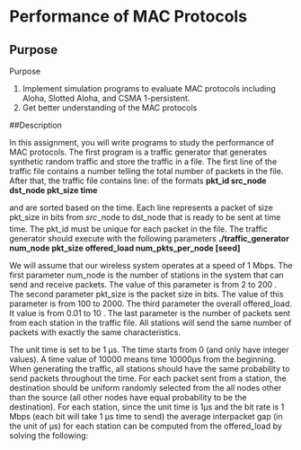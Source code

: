 <script type="text/javascript" src="http://cdn.mathjax.org/mathjax/latest/MathJax.js?config=default"></script>
# Performance of MAC Protocols 

## Purpose
Purpose
1. Implement simulation programs to evaluate MAC protocols including Aloha, Slotted Aloha, and CSMA 1-persistent.
2. Get better understanding of the MAC protocols

##Description

In this assignment, you will write programs to study the performance of MAC protocols. The first program is a traffic generator that generates synthetic random traffic and store the traffic in a file. The first line of the traffic file contains a number telling the total number of packets in the file. After that, the traffic file contains line: of the formats
                                                  **pkt_id src_node dst_node pkt_size time**

and are sorted based on the time. Each line represents a packet of size pkt_size in bits from $s r c_{-}$node to dst_node that is ready to be sent at time time. The pkt_id must be unique for each packet in the file. The traffic generator should execute with the following parameters
                                **./traffic_generator num_node pkt_size offered_load num_pkts_per_node [seed]**

We will assume that our wireless system operates at a speed of 1 Mbps. The first parameter num_node is the number of stations in the system that can send and receive packets. The value of this parameter is from 2 to 200 . The second parameter pkt_size is the packet size in bits. The value of this parameter is from 100 to 2000. The third parameter the overall offered_load. It value is from 0.01 to 10 . The last parameter is the number of packets sent from each station in the traffic file. All stations will send the same number of packets with exactly the same characteristics.

The unit time is set to be 1 μs. The time starts from 0 (and only have integer values). A time value of 10000 means time 10000μs from the beginning. When generating the traffic, all stations should have the same probability to send packets throughout the time. For each packet sent from a station, the destination should be uniform randomly selected from the all nodes other than the source (all other nodes have equal probability to be the destination). For each station, since the unit time is 1μs and the bit rate is 1 Mbps (each bit will take 1 μs time to send) 
the average interpacket gap (in the unit of μs) for each station can be computed from the offered_load by solving the following:
                               

